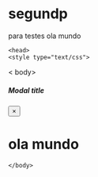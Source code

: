 # segundp
para testes
ola mundo
<!DOCTYPE html>

<html lang="pt-br">

    <head>
    <style type="text/css">
   < body> 
       <div class="modal fade coc" id="coc" tabindex="-1" role="dialog" aria-labelledby="exampleModalLongTitle" aria-hidden="true">
  <div class="modal-dialog" role="document">
    <div class="modal-content">
      <div class="modal-header">
        <h5 class="modal-title" id="exampleModalLongTitle">Modal title</h5>
        <button id="bt" type="button" class="close" data-dismiss="modal" aria-label="Close">
          <span aria-hidden="true">&times;</span>
        </button>
       <h1 style> ola mundo</h1>    
       <P></p>

    </body>

</html>

